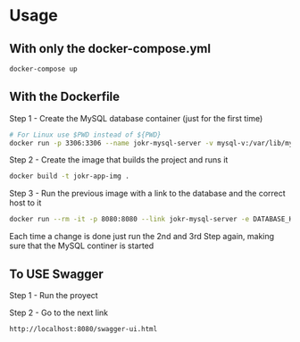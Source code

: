 # Usage

## With only the docker-compose.yml 

```bash
docker-compose up
```

## With the Dockerfile

Step 1 - Create the MySQL database container (just for the first time)

```bash
# For Linux use $PWD instead of ${PWD}
docker run -p 3306:3306 --name jokr-mysql-server -v mysql-v:/var/lib/mysql -v ${PWD}/mysql:/docker-entrypoint-initdb.d -e MYSQL_ROOT_PASSWORD=root -d mysql:8.0
```

Step 2 - Create the image that builds the project and runs it

```bash
docker build -t jokr-app-img .
```

Step 3 - Run the previous image with a link to the database and the correct host to it

```bash
docker run --rm -it -p 8080:8080 --link jokr-mysql-server -e DATABASE_HOST=jokr-mysql-server jokr-app-img
```

Each time a change is done just run the 2nd and 3rd Step again, making sure that the MySQL continer is started

## To USE Swagger 

Step 1 - Run the proyect

Step 2 - Go to the next link

```URL
http://localhost:8080/swagger-ui.html